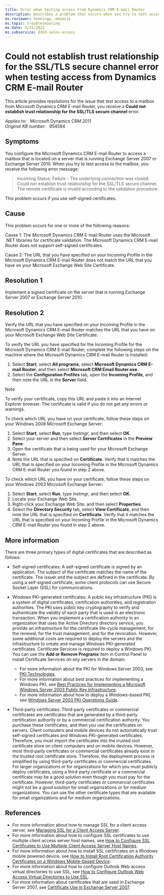 ```yaml
---
title: Error when testing access from Dynamics CRM E-mail Router
description: Describes a problem that occurs when you try to test access from the Microsoft Dynamics CRM E-mail Router. A resolution is provided.
ms.reviewer: henningp, mmaasjo
ms.topic: troubleshooting
ms.date: 3/31/2021
ms.subservice: d365-sales-access
---
```

# Could not establish trust relationship for the SSL/TLS secure channel error when testing access from Dynamics CRM E-mail Router

This article provides resolutions for the issue that test access to a mailbox from Microsoft Dynamics CRM E-mail Router, you receive a **Could not establish trust relationship for the SSL/TLS secure channel** error.

_Applies to:_ &nbsp; Microsoft Dynamics CRM 2011  
_Original KB number:_ &nbsp; 954584

## Symptoms

You configure the Microsoft Dynamics CRM E-mail Router to access a mailbox that is located on a server that is running Exchange Server 2007 or Exchange Server 2010. When you try to test access to the mailbox, you receive the following error message:

> Incoming Status: Failure - The underlying connection was closed: Could not establish trust relationship for the SSL/TLS secure channel. The remote certificate is invalid according to the validation procedure.

This problem occurs if you use self-signed certificates.

## Cause

This problem occurs for one or more of the following reasons:

Cause 1: The Microsoft Dynamics CRM E-mail Router uses the Microsoft .NET libraries for certificate validation. The Microsoft Dynamics CRM E-mail Router does not support self-signed certificates.

Cause 2: The URL that you have specified on your Incoming Profile in the Microsoft Dynamics CRM E-mail Router does not match the URL that you have on your Microsoft Exchange Web Site Certificate.

## Resolution 1

Implement a signed certificate on the server that is running Exchange Server 2007 or Exchange Server 2010.

## Resolution 2

Verify the URL that you have specified on your Incoming Profile in the Microsoft Dynamics CRM E-mail Router matches the URL that you have on your Microsoft Exchange Web Site Certificate.

To verify the URL you have specified for the Incoming Profile for the Microsoft Dynamics CRM E-mail Router, complete the following steps on the machine where the Microsoft Dynamics CRM E-mail Router is installed:

1. Select **Start**, select **All programs**, select **Microsoft Dynamics CRM E-mail Router**, and then select **Microsoft CRM Email Router.exe**.
2. Select the **Configuration Profiles** tab, open the **Incoming Profile**, and then note the URL in the **Server** field.

> [!NOTE]
> To verify your certificate, copy this URL and paste it into an Internet Explorer browser. The certificate is valid if you do not get any errors or warnings.

To check which URL you have on your certificate, follow these steps on your Windows 2008 Microsoft Exchange Server:

1. Select **Start**, select **Run**, type *Inetmgr*, and then select **OK**.
2. Select your server and then select **Server Certificates** in the **Preview Pane**.
3. Open the certificate that is being used for your Microsoft Exchange Server.
4. Note the URL that is specified on **Certificate**. Verify that it matches the URL that is specified on your Incoming Profile in the Microsoft Dynamics CRM E-mail Router you found in step 2 above.

To check which URL you have on your certificate, follow these steps on your Windows 2003 Microsoft Exchange Server:

1. Select **Start**, select **Run**, type *Inetmgr*, and then select **OK**.
2. Locate your Exchange Web Site.
3. Right-click your Exchange Web Site, and then select **Properties**.
4. Select the **Directory Security** tab, select **View Certificate**, and then note the URL that is specified on **Certificate**. Verify that it matches the URL that is specified on your Incoming Profile in the Microsoft Dynamics CRM E-mail Router you found in step 2 above.

## More information

There are three primary types of digital certificates that are described as follows:

- Self-signed certificates: A self-signed certificate is signed by an application. The subject of the certificate matches the name of the certificate. The issuer and the subject are defined in the certificate. By using a self-signed certificate, some client protocols can use Secure Socket Layer (SSL) for communications.
- Windows PKI-generated certificates: A public key infrastructure (PKI) is a system of digital certificates, certification authorities, and registration authorities. The PKI uses public key cryptography to verify and authenticate the validity of each party that is used in an electronic transaction. When you implement a certification authority in an organization that uses the Active Directory directory service, you provide an infrastructure for the certificate life-cycle management, for the renewal, for the trust management, and for the revocation. However, some additional costs are required to deploy the servers and the infrastructure to create and manage Windows PKI-generated certificates. Certificate Services is required to deploy a Windows PKI. You can use the **Add or Remove Programs** item in Control Panel to install Certificate Services on any servers in the domain.

  - For more information about the PKI for Windows Server 2003, see [PKI Technologies](/previous-versions/windows/it-pro/windows-server-2003/cc779826(v=ws.10)).
  - For more information about best practices for implementing a Windows PKI, see [Best Practices for Implementing a Microsoft Windows Server 2003 Public Key Infrastructure](/previous-versions/windows/it-pro/windows-server-2003/cc772670(v=ws.10)).
  - For more information about how to deploy a Windows-based PKI, see [Windows Server 2003 PKI Operations Guide](/previous-versions/windows/it-pro/windows-server-2003/cc787594(v=ws.10)).

- Third-party certificates: Third-party certificates or commercial certificates are certificates that are generated by a third-party certification authority or by a commercial certification authority. You purchase these certificates, and then you use the certificates on servers. Client computers and mobile devices do not automatically trust self-signed certificates and Windows PKI-generated certificates. Therefore, you must import the certificates into the trusted root certificate store on client computers and on mobile devices. However, most third-party certificates or commercial certificates already exist in the trusted root certificate store. Therefore, the deployment process is simplified by using third-party certificates or commercial certificates. For larger organizations or for organizations for which you must publicly deploy certificates, using a third-party certificate or a commercial certificate may be a good solution even though you must pay for the certificate. However, third-party certificates or commercial certificates might not be a good solution for small organizations or for medium organizations. You can use the other certificate types that are available for small organizations and for medium organizations.

## References

- For more information about how to manage SSL for a client access server, see [Managing SSL for a Client Access Server](/previous-versions/office/exchange-server-2007/bb310795(v=exchg.80)).
- For more information about how to configure SSL certificates to use multiple client access server host names, see [How to Configure SSL Certificates to Use Multiple Client Access Server Host Names](/previous-versions/office/exchange-server-2007/aa995942(v=exchg.80)).
- For more information about how to install SSL certificates on a Windows mobile powered device, see [How to Install Root Certification Authority Certificates on a Windows Mobile-based Device](/previous-versions/office/exchange-server-2007/aa997575(v=exchg.80)).
- For more information about how to configure Outlook Web access virtual directories to use SSL, see [How to Configure Outlook Web Access Virtual Directories to Use SSL](/previous-versions/office/exchange-server-2007/bb123583(v=exchg.80)).
- For more information about certificates that are used in Exchange Server 2007, see [Certificate Use in Exchange Server 2007](/previous-versions/office/exchange-server-2007/bb851505(v=exchg.80)).

